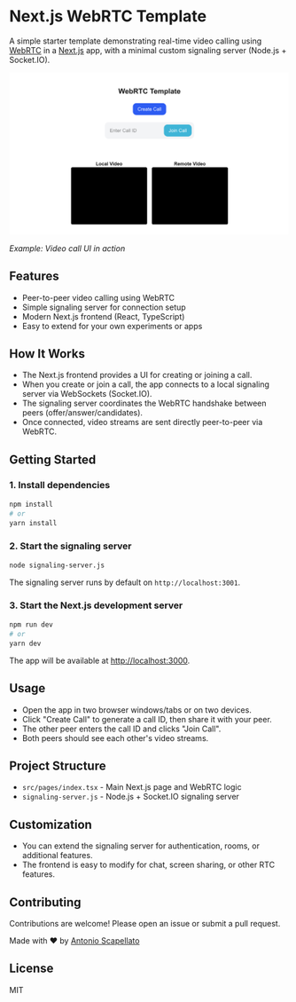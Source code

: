 # Next.js WebRTC Template

A simple starter template demonstrating real-time video calling using [WebRTC](https://webrtc.org/) in a [Next.js](https://nextjs.org/) app, with a minimal custom signaling server (Node.js + Socket.IO).

![Next.js WebRTC Template - Screenshot of the app](public/screenshot.png)

*Example: Video call UI in action*

## Features
- Peer-to-peer video calling using WebRTC
- Simple signaling server for connection setup
- Modern Next.js frontend (React, TypeScript)
- Easy to extend for your own experiments or apps

## How It Works
- The Next.js frontend provides a UI for creating or joining a call.
- When you create or join a call, the app connects to a local signaling server via WebSockets (Socket.IO).
- The signaling server coordinates the WebRTC handshake between peers (offer/answer/candidates).
- Once connected, video streams are sent directly peer-to-peer via WebRTC.

## Getting Started

### 1. Install dependencies

```bash
npm install
# or
yarn install
```

### 2. Start the signaling server

```bash
node signaling-server.js
```

The signaling server runs by default on `http://localhost:3001`.

### 3. Start the Next.js development server

```bash
npm run dev
# or
yarn dev
```

The app will be available at [http://localhost:3000](http://localhost:3000).

## Usage
- Open the app in two browser windows/tabs or on two devices.
- Click "Create Call" to generate a call ID, then share it with your peer.
- The other peer enters the call ID and clicks "Join Call".
- Both peers should see each other's video streams.

## Project Structure
- `src/pages/index.tsx` - Main Next.js page and WebRTC logic
- `signaling-server.js` - Node.js + Socket.IO signaling server

## Customization
- You can extend the signaling server for authentication, rooms, or additional features.
- The frontend is easy to modify for chat, screen sharing, or other RTC features.


## Contributing
Contributions are welcome! Please open an issue or submit a pull request.

Made with ❤️ by [Antonio Scapellato](https://scapellato.dev)

## License
MIT
